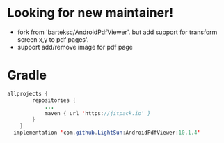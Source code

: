 
# Looking for new maintainer!
- fork from 'barteksc/AndroidPdfViewer'. but add support for transform screen x,y to pdf pages'.
- support add/remove image for pdf page

# Gradle
```java
allprojects {
		repositories {
			...
			maven { url 'https://jitpack.io' }
		}
	}
  implementation 'com.github.LightSun:AndroidPdfViewer:10.1.4'
```
